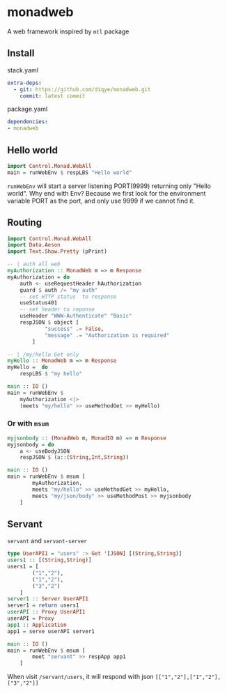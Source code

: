 # monadweb

A web framework inspired by `mtl` package

## Install
stack.yaml
```yaml
extra-deps: 
  - git: https://github.com/diqye/monadweb.git
    commit: latest commit
```
package.yaml
```yaml
dependencies:
- monadweb
```

## Hello world
```Haskell
import Control.Monad.WebAll
main = runWebEnv $ respLBS "Hello world"
```
`runWebEnv` will start a server listening PORT(9999) returning only "Hello world". Why end with Env? Because we first look for the environment variable PORT as the port, and only use 9999 if we cannot find it.

## Routing 
```Haskell
import Control.Monad.WebAll
import Data.Aeson
import Text.Show.Pretty (pPrint)

-- | auth all web
myAuthorization :: MonadWeb m => m Response
myAuthorization = do
    auth <- useRequestHeader hAuthorization
    guard $ auth /= "my auth"
    -- set HTTP status  to response
    useStatus401
    -- set header to reponse
    useHeader "WWW-Authenticate" "Basic"
    respJSON $ object [
            "success" .= False,
            "message" .= "Authorization is required"
        ]

-- | /my/hello Get only 
myHello :: MonadWeb m => m Response
myHello =  do
    respLBS $ "my hello"

main :: IO ()
main = runWebEnv $ 
    myAuthorization <|>
    (meets "my/hello" >> useMethodGet >> myHello)
```

### Or with `msum`
```Haskell
myjsonbody :: (MonadWeb m, MonadIO m) => m Response
myjsonbody = do
    a <- useBodyJSON
    respJSON $ (a::(String,Int,String))

main :: IO ()
main = runWebEnv $ msum [
        myAuthorization,
        meets "my/hello" >> useMethodGet >> myHello,
        meets "my/json/body" >> useMethodPost >> myjsonbody
    ]
```

## Servant
`servant` and `servant-server`
```Haskell
type UserAPI1 = "users" :> Get '[JSON] [(String,String)]
users1 :: [(String,String)]
users1 = [
        ("1","2"),
        ("1","2"),
        ("3","2")
    ]
server1 :: Server UserAPI1
server1 = return users1
userAPI :: Proxy UserAPI1
userAPI = Proxy
app1 :: Application
app1 = serve userAPI server1

main :: IO ()
main = runWebEnv $ msum [
        meet "servant" >> respApp app1
    ]
```
When visit `/servant/users`, it will respond with json `[["1","2"],["1","2"],["3","2"]]`
